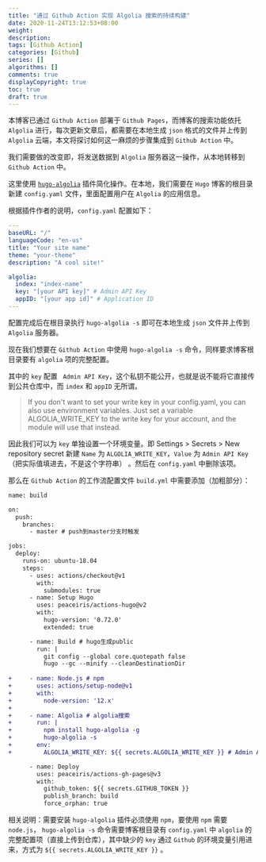```yaml
---
title: "通过 Github Action 实现 Algolia 搜索的持续构建"
date: 2020-11-24T13:12:53+08:00
weight: 
description:
tags: [Github Action]
categories: [Github]
series: []
algorithms: []
comments: true
displayCopyright: true
toc: true
draft: true
---
```


本博客已通过 `Github Action` 部署于 `Github Pages`，而博客的搜索功能依托 `Algolia` 进行，每次更新文章后，都需要在本地生成 `json` 格式的文件并上传到 `Algolia` 云端，本文将探讨如何这一麻烦的步骤集成到 `Github Action` 中。

<!--more-->

我们需要做的改变即，将发送数据到 `Algolia` 服务器这一操作，从本地转移到 `Github Action` 中。

这里使用 [`hugo-algolia`](https://github.com/replicatedhq/hugo-algolia) 插件简化操作。在本地，我们需要在 `Hugo` 博客的根目录新建 `config.yaml` 文件，里面配置用户在 `Algolia` 的应用信息。

根据插件作者的说明，`config.yaml` 配置如下：

```yaml
---
baseURL: "/"
languageCode: "en-us" 
title: "Your site name"
theme: "your-theme"
description: "A cool site!"

algolia:
  index: "index-name"
  key: "[your API key]" # Admin API Key
  appID: "[your app id]" # Application ID
---
```

配置完成后在根目录执行 `hugo-algolia -s` 即可在本地生成 `json` 文件并上传到 `Algolia` 服务器。

现在我们想要在 `Github Action` 中使用 `hugo-algolia -s` 命令，同样要求博客根目录要有 `algolia` 项的完整配置。

其中的 `key` 配置 ` Admin API Key`，这个私钥不能公开，也就是说不能将它直接传到公共仓库中，而 `index` 和 `appID` 无所谓。

> If you don't want to set your write key in your config.yaml, you can also use environment variables. Just set a variable ALGOLIA_WRITE_KEY to the write key for your account, and the module will use that instead.

因此我们可以为 `key` 单独设置一个环境变量。即 Settings > Secrets > New repository secret 新建 `Name` 为 `ALGOLIA_WRITE_KEY`，`Value` 为 `Admin API Key`（把实际值填进去，不是这个字符串） 。然后在 `config.yaml` 中删除该项。

那么在 `Github Action` 的工作流配置文件 `build.yml` 中需要添加（加粗部分）：

```diff
name: build

on:
  push:
    branches:
      - master # push到master分支时触发

jobs:
  deploy:
    runs-on: ubuntu-18.04
    steps:
      - uses: actions/checkout@v1
        with:
          submodules: true
      - name: Setup Hugo
        uses: peaceiris/actions-hugo@v2
        with:
          hugo-version: '0.72.0'
          extended: true

      - name: Build # hugo生成public
        run: |
          git config --global core.quotepath false         
          hugo --gc --minify --cleanDestinationDir
      
+     - name: Node.js # npm
+       uses: actions/setup-node@v1
+       with:
+         node-version: '12.x'
+
+     - name: Algolia # algolia搜索
+       run: |
+         npm install hugo-algolia -g
+         hugo-algolia -s
+       env:
+         ALGOLIA_WRITE_KEY: ${{ secrets.ALGOLIA_WRITE_KEY }} # Admin API Key

      - name: Deploy
        uses: peaceiris/actions-gh-pages@v3
        with:
          github_token: ${{ secrets.GITHUB_TOKEN }}
          publish_branch: build
          force_orphan: true
```

相关说明：需要安装 `hugo-algolia` 插件必须使用 `npm`，要使用 `npm` 需要 `node.js`， `hugo-algolia -s` 命令需要博客根目录有 `config.yaml` 中 `algolia` 的完整配置项（直接上传到仓库），其中缺少的 `key` 通过 `Github` 的环境变量引用进来，方式为 `${{ secrets.ALGOLIA_WRITE_KEY }}` 。